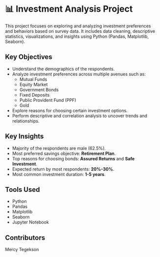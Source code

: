 # 📊 Investment Analysis Project

This project focuses on exploring and analyzing investment preferences and behaviors based on survey data. It includes data cleaning, descriptive statistics, visualizations, and insights using Python (Pandas, Matplotlib, Seaborn).


##  Key Objectives

- Understand the demographics of the respondents.
- Analyze investment preferences across multiple avenues such as:
  - Mutual Funds
  - Equity Market
  - Government Bonds
  - Fixed Deposits
  - Public Provident Fund (PPF)
  - Gold
- Explore reasons for choosing certain investment options.
- Perform descriptive and correlation analysis to uncover trends and relationships.

##  Key Insights

- Majority of the respondents are male (62.5%).
- Most preferred savings objective: **Retirement Plan**.
- Top reasons for choosing bonds: **Assured Returns** and **Safe Investment**.
- Expected return by most respondents: **20%-30%**.
- Most common investment duration: **1-5 years**.

##  Tools Used

- Python
- Pandas
- Matplotlib
- Seaborn
- Jupyter Notebook

## Contributors
Mercy Tegekson
